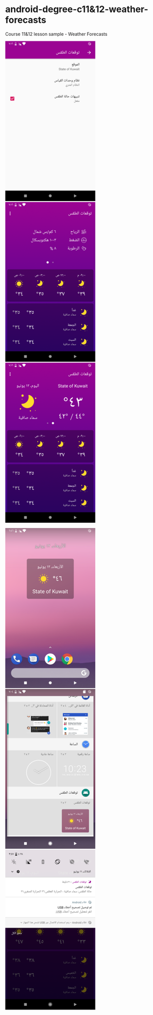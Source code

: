 # android-degree-c11&12-weather-forecasts
Course 11&12 lesson sample - Weather Forecasts

<img src="screenshots/Screenshot_1560356216.png" width="285"> <img src="screenshots/Screenshot_1560356209.png" width="285"> <img src="screenshots/Screenshot_1560356206.png" width="285">

<img src="screenshots/Screenshot_1560354373.png" width="285"> <img src="screenshots/Screenshot_1560355486.png" width="285"> <img src="screenshots/Screenshot_1560214046.png" width="285">

